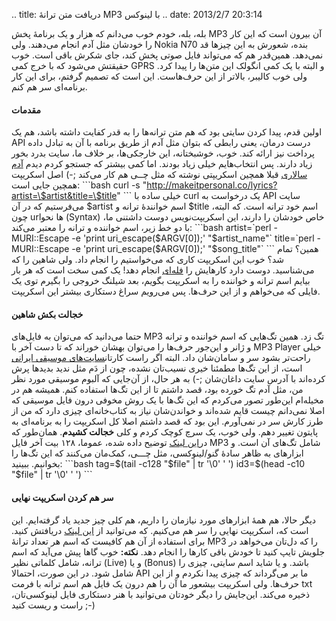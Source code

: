 .. title: دریافت متن ترانهٔ MP3 با لینوکس .. date: 2013/2/7 20:3:14

بله‌، بله‌، خودم خوب می‌دانم که هزار و یک برنامهٔ پخش MP3 آن بیرون است
که این کار را خودشان مثل آدم انجام می‌دهند. ولی Nokia N70 بنده‌، شعورش
به این چیز‌ها قد نمی‌دهد. همین‌قدر هم که می‌تواند فایل صوتی پخش کند‌،
جای شکرش باقی است. خوب حقیقتش می‌شود که با خرج کمی GPRS و البته با یک
کمی انگولک این متن‌ها را پیدا کرد‌. ولی خوب کالیبر‌، بالا‌تر از این
حرف‌هاست. این است که تصمیم گرفتم‌، برای این کار برنامه‌ای سر هم کنم.

#### مقدمات

اولین قدم‌، پیدا کردن سایتی بود که هم متن ترانه‌ها را به قدر کفایت داشته
باشد‌، هم یک API درست درمان‌، یعنی رابطی که بتوان مثل آدم از طریق برنامه
با آن به تبادل داده پرداخت نیز ارائه کند. خوب‌، خوشبختانه‌، این
خارجکی‌ها‌، بر خلاف ما‌، سایت بدرد بخور زیاد دارند. پس انتخاب‌هایم خیلی
زیاد بودند. اما کمی بیشتر که جستجو کردم دیدم [آدم
سالاری](https://gist.github.com/febuiles/1549991 "Fetching lyrics in the command line")
قبلا همچین اسکریپتی نوشته که مثل چــی هم کار می‌کند ;-) اصل اسکریپت
همچین جایی است: \`\`\`bash curl -s
"http://makeitpersonal.co/lyrics?artist=\$artist&title=\$title" \`\`\`
خیلی ساده با curl یک درخواست به API سایت می‌فرستیم که در آن ‎\$artist
اسم خوانندهٔ ترانه و ‎\$title اسم خود ترانه است. که البته‌، چون url‌ها
نحو (Syntax) خاص خودشان را دارند‌، این اسکریپت‌نویس دوست داشتنی ما‌، با
دو خط زیر‌، اسم خواننده و ترانه را معتبر می‌کند: \`\`\`bash
artist=\`perl -MURI::Escape -e 'print uri\_escape(\$ARGV[0]);'
"\$artist\_name"\` title=\`perl -MURI::Escape -e 'print
uri\_escape(\$ARGV[0]);' "\$song\_title"\` \`\`\` همین‌؟ تمام شد؟‌ خوب
این اسکریپت کاری که می‌خواستیم را انجام داد. ولی شاهین را که می‌شناسید‌.
دوست دارد کار‌هایش را
[فله‌ای](http://shahinism.com/blog/1390/09/26/%da%86%e2%80%8c%da%86%e2%80%8c%da%86-%db%b9-%da%86%d8%b7%d9%88%d8%b1-%d8%a8%d9%87-%d8%b5%d9%88%d8%b1%d8%aa-%d9%81%d9%84%d9%87%e2%80%8c%d8%a7%db%8c-%d9%84%db%8c%d9%86%da%a9%e2%80%8c%d9%87%d8%a7/ "چ‌چ‌چ (۹): چطور به صورت فله‌ای لینک‌های یوتیوب را از وب‌سایتی استخراج و دانلود کنیم‌!")
انجام دهد! یک کمی سخت است که هر بار بیایم اسم ترانه و خواننده را به
اسکریپت بگویم‌، بعد شیلنگ خروجی را بگیرم توی یک فایلی که می‌خواهم و از
این حرف‌ها. پس می‌رویم سراغ دستکاری بیشتر این اسکریپت.

#### خجالت بکش شاهین

حتما می‌دانید که می‌توان به فایل‌های MP3 تگ زد. همین تگ‌هایی که اسم
خواننده و ترانه و ژانر و این‌جور حرف‌ها را می‌توان بهشان خوراند که تا
دست آخر با MP3 Player خیلی راحت‌تر بشود سر و سامان‌شان داد. البته اگر
راست کار‌تان[سایت‌های موسیقی
ایرانی](http://shahinism.com/blog/1389/01/15/%d9%85%d9%88%d8%b3%db%8c%d9%82%db%8c_%d8%af%d8%b1_%d9%88%d8%a8_%d9%81%d8%a7%d8%b1%d8%b3%db%8c%e2%80%8c/ "موسیقی در وب فارسی‌")
است‌، از این تگ‌ها مطمئنا خیری نسیب‌تان نشده‌، چون از دَم مثل ندید
بدید‌ها پرش کرده‌اند با آدرس سایت داغان‌شان ;-) به هر حال‌، از آن‌جایی
که آلبوم موسیقی مورد نظر من‌، مثل آدم تگ خورده بود‌، قصد داشتم تا از این
تگ‌ها استفاده کنم. همیشه هم در مخیله‌ام این‌طور تصور می‌کردم که این
تگ‌ها با یک روش مخوفی درون فایل موسیقی که اصلا نمی‌دانم چیست قایم
شده‌اند و خواندن‌شان نیاز به کتاب‌خانه‌ای چیزی دارد که من از طرز کارش سر
در نمی‌آورم. این بود که قصد داشتم اصلا کل اسکریپت را به برنامه‌ای به
پایتون تغییر دهم. ولی خوب‌، یک سرچ کوچک کردم و کلی **خجالت کشیدم**.
همان‌طور که در[این
لینک](http://phoxis.org/2011/08/24/bash-script-reading-id3v1-tags/ "Bash Script: Reading ID3v1 Tags")
توضیح داده شده‌، عموما‌، ۱۲۸ بیت آخر فایل MP3 شامل تگ‌های آن است. و
ابزار‌های به ظاهر سادهٔ گنو/لینوکسی‌، مثل چـــی‌، کمک‌مان می‌کنند که این
تگ‌ها را بخوانیم‌. ببینید: \`\`\`bash tag=\$(tail -c128 "\$file" | tr
'\\0' ' ') id3=\$(head -c10 "\$file" | tr '\\0' ' ') \`\`\`

#### سر هم کردن اسکریپت نهایی

دیگر حالا‌، هم همهٔ ابزار‌های مورد نیاز‌مان را داریم‌، هم کلی چیز جدید
یاد گرفته‌ایم. این است که‌، اسکریپت نهایی را سر هم می‌کنیم. که می‌توانید
از [این
لینک](https://github.com/shahinism/Scripts/blob/master/Shell/lyric "lyric script")
دریافتش کنید. برای استفاده از آن هم کافیست که اسم هر تعداد ترانهٔ MP3 را
که دل‌تان می‌خواهد در جلویش تایپ کنید تا خودش باقی کار‌ها را انجام دهد.
**نکته:** خوب گاها پیش می‌آید که اسم ترانه‌، شامل کلماتی نظیر (Live) و
یا (Bonus) باشد. و یا شاید اسم سایتی‌، چیزی را شامل شود. در این صورت‌،
احتمالا API ما بر می‌گرداند که چیزی پیدا نکردم و از این حرف‌ها‌. ولی
اسکریپت بیشعور ما آن را هم درون یک فایل هم اسم ترانه با فرمت txt ذخیره
می‌کند. این‌جایش را دیگر خودتان می‌توانید با هنر دستکاری فایل
لینوکسی‌تان‌، راست و ریست کنید ;-)
